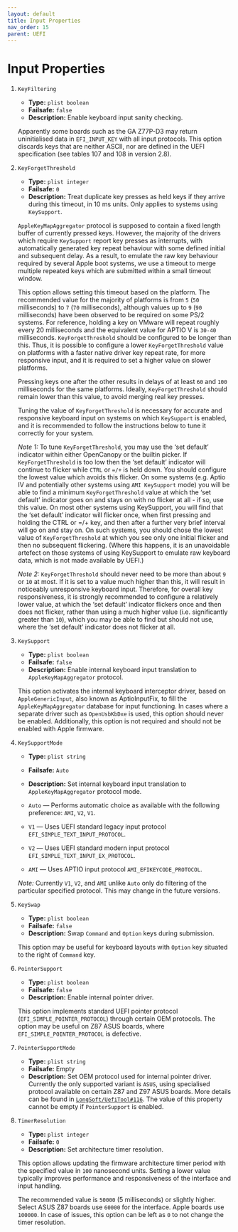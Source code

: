 ```yaml
---
layout: default
title: Input Properties
nav_order: 15
parent: UEFI
---
```


# Input Properties

1. `KeyFiltering`
    - **Type:** `plist boolean`
    - **Failsafe:** `false`
    - **Description:** Enable keyboard input sanity checking.

    Apparently some boards such as the GA Z77P-D3 may return uninitialised data in `EFI_INPUT_KEY` with all input protocols. This option discards keys that are neither ASCII, nor are defined in the UEFI specification (see tables 107 and 108 in version 2.8).

2. `KeyForgetThreshold`
    - **Type:** `plist integer`
    - **Failsafe:** `0`
    - **Description:** Treat duplicate key presses as held keys if they arrive during this timeout, in 10 ms units. Only applies to systems using `KeySupport`.
    
    `AppleKeyMapAggregator` protocol is supposed to contain a fixed length buffer of currently pressed keys. However, the majority of the drivers which require `KeySupport` report key presses as interrupts, with automatically generated key repeat behaviour with some defined initial and subsequent delay. As a result, to emulate the raw
    key behaviour required by several Apple boot systems, we use a timeout to merge multiple repeated keys which are submitted within a small timeout window.
    
    This option allows setting this timeout based on the platform. The recommended value for the majority of platforms is from `5` (`50` milliseconds) to `7` (`70` milliseconds), although values up to `9` (`90` milliseconds) have been observed to be required on some PS/2 systems. For reference, holding a key on VMware will repeat roughly every 20 milliseconds and the equivalent value for APTIO V is `30-40` milliseconds. `KeyForgetThreshold` should be configured to be longer than this. Thus, it is possible to configure a lower `KeyForgetThreshold` value on platforms with a faster native driver key repeat rate, for more responsive input, and it is required to set a higher value on slower platforms.
    
    Pressing keys one after the other results in delays of at least `60` and `100` milliseconds for the same platforms. Ideally, `KeyForgetThreshold` should remain lower than this value, to avoid merging real key presses.
    
    Tuning the value of `KeyForgetThreshold` is necessary for accurate and responsive keyboard input on systems on which `KeySupport` is enabled, and it is recommended to follow the instructions below to tune it correctly for your system.
    
    _Note 1:_ To tune `KeyForgetThreshold`, you may use the ‘set default’ indicator within either OpenCanopy or the builtin picker. If `KeyForgetThreshold` is too low then the ‘set default’ indicator will continue to flicker while `CTRL` or `=/+` is held down. You should configure the lowest value which avoids this flicker. On some systems (e.g. Aptio IV and potentially other systems using `AMI KeySupport` mode) you will be able to find a minimum `KeyForgetThreshold` value at which the ‘set default’ indicator goes on and stays on with no flicker at all - if so, use this value. On most other systems using KeySupport, you will find that the ‘set default’ indicator will flicker once, when first pressing and holding the CTRL or =/+ key, and then after a further very brief interval will go on and stay on. On such systems, you should chose the lowest value of `KeyForgetThreshold` at which you see only one initial flicker and then no subsequent flickering. (Where this happens, it is an unavoidable artefect on those systems of using KeySupport to emulate raw keyboard data, which is not made available by UEFI.)
    
    _Note 2:_ `KeyForgetThreshold` should never need to be more than about `9` or `10` at most. If it is set to a value much higher than this, it will result in noticeably unresponsive keyboard input. Therefore, for overall key responsiveness, it is strongly recommended to configure a relatively lower value, at which the ‘set default’ indicator flickers once and then does not flicker, rather than using a much higher value (i.e. significantly greater than `10`), which you may be able to find but should not use, where the ‘set default’ indicator does not flicker at all.

3. `KeySupport`
    - **Type:** `plist boolean`
    - **Failsafe:** `false`
    - **Description:** Enable internal keyboard input translation to `AppleKeyMapAggregator` protocol.
    
    This option activates the internal keyboard interceptor driver, based on `AppleGenericInput`, also known as AptioInputFix, to fill the `AppleKeyMapAggregator` database for input functioning. In cases where a separate driver such as `OpenUsbKbDxe` is used, this option should never be enabled. Additionally, this option is not required and should not be enabled with Apple firmware.
    
4. `KeySupportMode`
    - **Type:** `plist string`
    - **Failsafe:** `Auto`
    - **Description:** Set internal keyboard input translation to `AppleKeyMapAggregator` protocol mode.
    
    - `Auto` — Performs automatic choice as available with the following preference: `AMI`, `V2`, `V1`.
    - `V1` — Uses UEFI standard legacy input protocol `EFI_SIMPLE_TEXT_INPUT_PROTOCOL`.
    - `V2` — Uses UEFI standard modern input protocol `EFI_SIMPLE_TEXT_INPUT_EX_PROTOCOL`.
    - `AMI` — Uses APTIO input protocol `AMI_EFIKEYCODE_PROTOCOL`.

    _Note:_ Currently `V1`, `V2`, and `AMI` unlike `Auto` only do filtering of the particular specified protocol. This may change in the future versions.

5. `KeySwap`
    - **Type:** `plist boolean`
    - **Failsafe:** `false`
    - **Description:** Swap `Command` and `Option` keys during submission.

    This option may be useful for keyboard layouts with `Option` key situated to the right of `Command` key.

6. `PointerSupport`
    - **Type:** `plist boolean`
    - **Failsafe:** `false`
    - **Description:** Enable internal pointer driver.

    This option implements standard UEFI pointer protocol (`EFI_SIMPLE_POINTER_PROTOCOL`) through certain OEM protocols. The option may be useful on Z87 ASUS boards, where `EFI_SIMPLE_POINTER_PROTOCOL` is defective.

7. `PointerSupportMode`
    - **Type:** `plist string`
    - **Failsafe:** Empty
    - **Description:** Set OEM protocol used for internal pointer driver.
    Currently the only supported variant is `ASUS`, using specialised protocol available on certain Z87 and Z97 ASUS boards. More details can be found in [`LongSoft/UefiTool#116`](https://github.com/LongSoft/UEFITool/pull/116). The value of this property cannot be empty if `PointerSupport` is enabled.

8. `TimerResolution`
    - **Type:** `plist integer`
    - **Failsafe:** `0`
    - **Description:** Set architecture timer resolution.

    This option allows updating the firmware architecture timer period with the specified value in `100` nanosecond units. Setting a lower value typically improves performance and responsiveness of the interface and input handling.

    The recommended value is `50000` (5 milliseconds) or slightly higher. Select ASUS Z87 boards use `60000` for the interface. Apple boards use `100000`. In case of issues, this option can be left as `0` to not change the timer resolution.